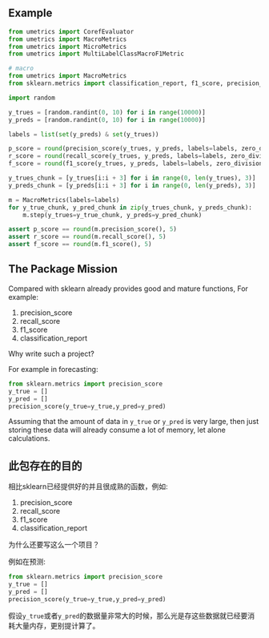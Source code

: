 ## Example

```python
from umetrics import CorefEvaluator
from umetrics import MacroMetrics
from umetrics import MicroMetrics
from umetrics import MultiLabelClassMacroF1Metric 
```

```python
# macro
from umetrics import MacroMetrics
from sklearn.metrics import classification_report, f1_score, precision_score, recall_score

import random

y_trues = [random.randint(0, 10) for i in range(10000)]
y_preds = [random.randint(0, 10) for i in range(10000)]

labels = list(set(y_preds) & set(y_trues))

p_score = round(precision_score(y_trues, y_preds, labels=labels, zero_division=0, average='macro'), 5)
r_score = round(recall_score(y_trues, y_preds, labels=labels, zero_division=0, average='macro'), 5)
f_score = round(f1_score(y_trues, y_preds, labels=labels, zero_division=0, average='macro'), 5)

y_trues_chunk = [y_trues[i:i + 3] for i in range(0, len(y_trues), 3)]
y_preds_chunk = [y_preds[i:i + 3] for i in range(0, len(y_preds), 3)]

m = MacroMetrics(labels=labels)
for y_true_chunk, y_pred_chunk in zip(y_trues_chunk, y_preds_chunk):
    m.step(y_trues=y_true_chunk, y_preds=y_pred_chunk)

assert p_score == round(m.precision_score(), 5)
assert r_score == round(m.recall_score(), 5)
assert f_score == round(m.f1_score(), 5)

```


## The Package Mission

Compared with sklearn already provides good and mature functions, For example:
1) precision_score
2) recall_score
3) f1_score
4) classification_report

Why write such a project?

For example in forecasting:

```python
from sklearn.metrics import precision_score
y_true = []
y_pred = []
precision_score(y_true=y_true,y_pred=y_pred)
```

Assuming that the amount of data in `y_true` or `y_pred` is very large, then just storing these data will already consume a lot of memory, let alone calculations.


## 此包存在的目的

相比sklearn已经提供好的并且很成熟的函数，例如:
1) precision_score
2) recall_score
3) f1_score
4) classification_report

为什么还要写这么一个项目？

例如在预测:

```python
from sklearn.metrics import precision_score
y_true = []
y_pred = []
precision_score(y_true=y_true,y_pred=y_pred)
```

假设`y_true`或者`y_pred`的数据量非常大的时候，那么光是存这些数据就已经要消耗大量内存，更别提计算了。

